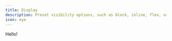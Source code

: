 ```yaml
---
title: Display
description: Preset visibility options, such as block, inline, flex, or none.
icon: eye
---
```


Hello!